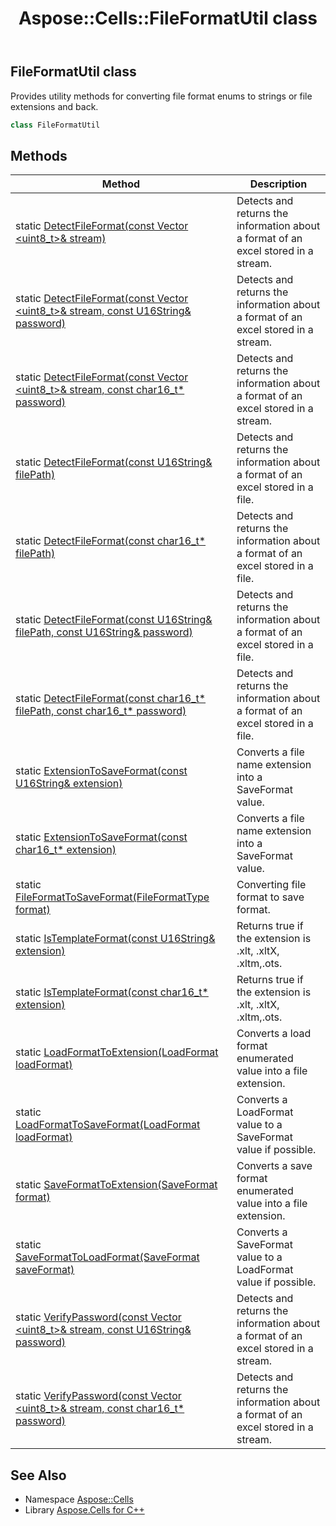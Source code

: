 ﻿---
title: Aspose::Cells::FileFormatUtil class
linktitle: FileFormatUtil
second_title: Aspose.Cells for C++ API Reference
description: 'Aspose::Cells::FileFormatUtil class. Provides utility methods for converting file format enums to strings or file extensions and back in C++.'
type: docs
weight: 5800
url: /cpp/aspose.cells/fileformatutil/
---
## FileFormatUtil class


Provides utility methods for converting file format enums to strings or file extensions and back.

```cpp
class FileFormatUtil
```

## Methods

| Method | Description |
| --- | --- |
| static [DetectFileFormat(const Vector \<uint8_t\>\& stream)](./detectfileformat/) | Detects and returns the information about a format of an excel stored in a stream. |
| static [DetectFileFormat(const Vector \<uint8_t\>\& stream, const U16String\& password)](./detectfileformat/) | Detects and returns the information about a format of an excel stored in a stream. |
| static [DetectFileFormat(const Vector \<uint8_t\>\& stream, const char16_t* password)](./detectfileformat/) | Detects and returns the information about a format of an excel stored in a stream. |
| static [DetectFileFormat(const U16String\& filePath)](./detectfileformat/) | Detects and returns the information about a format of an excel stored in a file. |
| static [DetectFileFormat(const char16_t* filePath)](./detectfileformat/) | Detects and returns the information about a format of an excel stored in a file. |
| static [DetectFileFormat(const U16String\& filePath, const U16String\& password)](./detectfileformat/) | Detects and returns the information about a format of an excel stored in a file. |
| static [DetectFileFormat(const char16_t* filePath, const char16_t* password)](./detectfileformat/) | Detects and returns the information about a format of an excel stored in a file. |
| static [ExtensionToSaveFormat(const U16String\& extension)](./extensiontosaveformat/) | Converts a file name extension into a SaveFormat value. |
| static [ExtensionToSaveFormat(const char16_t* extension)](./extensiontosaveformat/) | Converts a file name extension into a SaveFormat value. |
| static [FileFormatToSaveFormat(FileFormatType format)](./fileformattosaveformat/) | Converting file format to save format. |
| static [IsTemplateFormat(const U16String\& extension)](./istemplateformat/) | Returns true if the extension is .xlt, .xltX, .xltm,.ots. |
| static [IsTemplateFormat(const char16_t* extension)](./istemplateformat/) | Returns true if the extension is .xlt, .xltX, .xltm,.ots. |
| static [LoadFormatToExtension(LoadFormat loadFormat)](./loadformattoextension/) | Converts a load format enumerated value into a file extension. |
| static [LoadFormatToSaveFormat(LoadFormat loadFormat)](./loadformattosaveformat/) | Converts a LoadFormat value to a SaveFormat value if possible. |
| static [SaveFormatToExtension(SaveFormat format)](./saveformattoextension/) | Converts a save format enumerated value into a file extension. |
| static [SaveFormatToLoadFormat(SaveFormat saveFormat)](./saveformattoloadformat/) | Converts a SaveFormat value to a LoadFormat value if possible. |
| static [VerifyPassword(const Vector \<uint8_t\>\& stream, const U16String\& password)](./verifypassword/) | Detects and returns the information about a format of an excel stored in a stream. |
| static [VerifyPassword(const Vector \<uint8_t\>\& stream, const char16_t* password)](./verifypassword/) | Detects and returns the information about a format of an excel stored in a stream. |
## See Also

* Namespace [Aspose::Cells](../)
* Library [Aspose.Cells for C++](../../)
